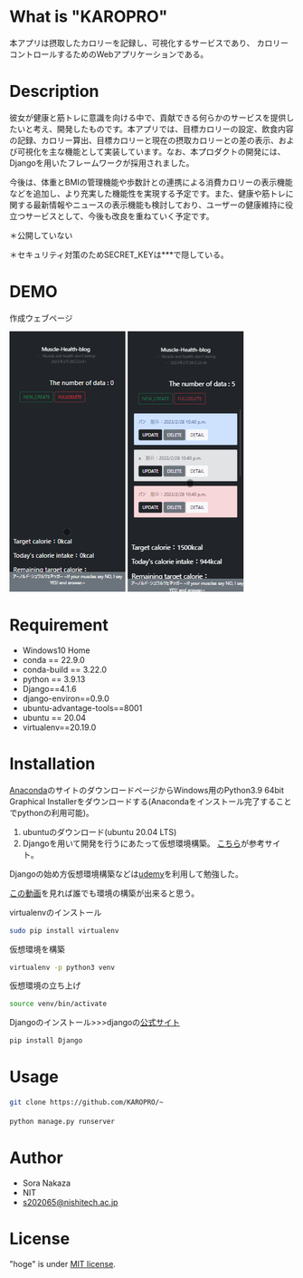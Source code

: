 # What is "KAROPRO"

本アプリは摂取したカロリーを記録し、可視化するサービスであり、
カロリーコントロールするためのWebアプリケーションである。

# Description

彼女が健康と筋トレに意識を向ける中で、貢献できる何らかのサービスを提供したいと考え、開発したものです。本アプリでは、目標カロリーの設定、飲食内容の記録、カロリー算出、目標カロリーと現在の摂取カロリーとの差の表示、および可視化を主な機能として実装しています。なお、本プロダクトの開発には、Djangoを用いたフレームワークが採用されました。

今後は、体重とBMIの管理機能や歩数計との連携による消費カロリーの表示機能などを追加し、より充実した機能性を実現する予定です。また、健康や筋トレに関する最新情報やニュースの表示機能も検討しており、ユーザーの健康維持に役立つサービスとして、今後も改良を重ねていく予定です。

＊公開していない

＊セキュリティ対策のためSECRET_KEYは***で隠している。

# DEMO


作成ウェブページ

![alt](list.gif)
![alt](list2.gif)

# Requirement

* Windows10 Home
* conda == 22.9.0
* conda-build == 3.22.0
* python == 3.9.13
* Django==4.1.6
* django-environ==0.9.0
* ubuntu-advantage-tools==8001
* ubuntu == 20.04
* virtualenv==20.19.0

# Installation

[Anaconda](https://www.anaconda.com/products/distribution)のサイトのダウンロードページからWindows用のPython3.9 64bit Graphical Installerをダウンロードする(Anacondaをインストール完了することでpythonの利用可能)。

1. ubuntuのダウンロード(ubuntu 20.04 LTS)
2. Djangoを用いて開発を行うにあたって仮想環境構築。 [こちら](https://www.sejuku.net/blog/68398)が参考サイト。

Djangoの始め方仮想環境構築などは[udemy](https://www.sejuku.net/blog/68398)を利用して勉強した。

[この動画](https://www.sejuku.net/blog/68398)を見れば誰でも環境の構築が出来ると思う。


virtualenvのインストール
```bash
sudo pip install virtualenv
```

仮想環境を構築
```bash
virtualenv -p python3 venv
```

仮想環境の立ち上げ
```bash
source venv/bin/activate
```

Djangoのインストール>>>djangoの[公式サイト](https://docs.djangoproject.com/ja/4.0/)
```bash
pip install Django
```


# Usage


```bash
git clone https://github.com/KAROPRO/~

python manage.py runserver
```

# Author


* Sora Nakaza
* NIT
* s202065@nishitech.ac.jp

# License

"hoge" is under [MIT license](https://en.wikipedia.org/wiki/MIT_License).
